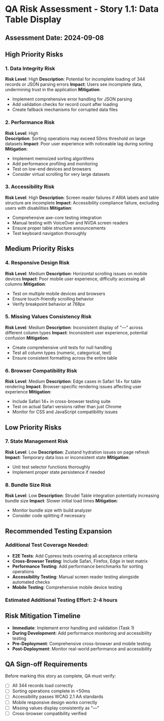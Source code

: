 # QA Risk Assessment - Story 1.1: Data Table Display

## Assessment Date: 2024-09-08

## High Priority Risks

### 1. Data Integrity Risk

**Risk Level**: High
**Description**: Potential for incomplete loading of 344 records or JSON parsing errors
**Impact**: Users see incomplete data, undermining trust in the application
**Mitigation**:

- Implement comprehensive error handling for JSON parsing
- Add validation checks for record count after loading
- Create fallback mechanisms for corrupted data files

### 2. Performance Risk

**Risk Level**: High  
**Description**: Sorting operations may exceed 50ms threshold on large datasets
**Impact**: Poor user experience with noticeable lag during sorting
**Mitigation**:

- Implement memoized sorting algorithms
- Add performance profiling and monitoring
- Test on low-end devices and browsers
- Consider virtual scrolling for very large datasets

### 3. Accessibility Risk

**Risk Level**: High
**Description**: Screen reader failures if ARIA labels and table structure are incomplete
**Impact**: Accessibility compliance failure, excluding users with disabilities
**Mitigation**:

- Comprehensive axe-core testing integration
- Manual testing with VoiceOver and NVDA screen readers
- Ensure proper table structure announcements
- Test keyboard navigation thoroughly

## Medium Priority Risks

### 4. Responsive Design Risk

**Risk Level**: Medium
**Description**: Horizontal scrolling issues on mobile devices
**Impact**: Poor mobile user experience, difficulty accessing all columns
**Mitigation**:

- Test on multiple mobile devices and browsers
- Ensure touch-friendly scrolling behavior
- Verify breakpoint behavior at 768px

### 5. Missing Values Consistency Risk

**Risk Level**: Medium
**Description**: Inconsistent display of "—" across different column types
**Impact**: Inconsistent user experience, potential confusion
**Mitigation**:

- Create comprehensive unit tests for null handling
- Test all column types (numeric, categorical, text)
- Ensure consistent formatting across the entire table

### 6. Browser Compatibility Risk

**Risk Level**: Medium
**Description**: Edge cases in Safari 14+ for table rendering
**Impact**: Browser-specific rendering issues affecting user experience
**Mitigation**:

- Include Safari 14+ in cross-browser testing suite
- Test on actual Safari versions rather than just Chrome
- Monitor for CSS and JavaScript compatibility issues

## Low Priority Risks

### 7. State Management Risk

**Risk Level**: Low
**Description**: Zustand hydration issues on page refresh
**Impact**: Temporary data loss or inconsistent state
**Mitigation**:

- Unit test selector functions thoroughly
- Implement proper state persistence if needed

### 8. Bundle Size Risk

**Risk Level**: Low
**Description**: Strudel Table integration potentially increasing bundle size
**Impact**: Slower initial load times
**Mitigation**:

- Monitor bundle size with build analyzer
- Consider code splitting if necessary

## Recommended Testing Expansion

### Additional Test Coverage Needed:

- **E2E Tests**: Add Cypress tests covering all acceptance criteria
- **Cross-Browser Testing**: Include Safari, Firefox, Edge in test matrix
- **Performance Testing**: Add performance benchmarks for sorting operations
- **Accessibility Testing**: Manual screen reader testing alongside automated checks
- **Mobile Testing**: Comprehensive mobile device testing

### Estimated Additional Testing Effort: 2-4 hours

## Risk Mitigation Timeline

- **Immediate**: Implement error handling and validation (Task 1)
- **During Development**: Add performance monitoring and accessibility testing
- **Pre-Deployment**: Comprehensive cross-browser and mobile testing
- **Post-Deployment**: Monitor real-world performance and accessibility

## QA Sign-off Requirements

Before marking this story as complete, QA must verify:

- [ ] All 344 records load correctly
- [ ] Sorting operations complete in <50ms
- [ ] Accessibility passes WCAG 2.1 AA standards
- [ ] Mobile responsive design works correctly
- [ ] Missing values display consistently as "—"
- [ ] Cross-browser compatibility verified
